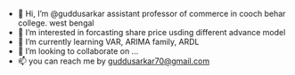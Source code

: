 - 👋 Hi, I’m @guddusarkar assistant professor of commerce in cooch behar college. west bengal
- 👀 I’m interested in forcasting share price usding different advance model
- 🌱 I’m currently learning VAR, ARIMA family, ARDL
- 💞️ I’m looking to collaborate on ...
- 📫 you can reach me by guddusarkar70@gmail.com

<!---
guddusarkar/guddusarkar is a ✨ special ✨ repository because its `README.md` (this file) appears on your GitHub profile.
You can click the Preview link to take a look at your changes.
--->
